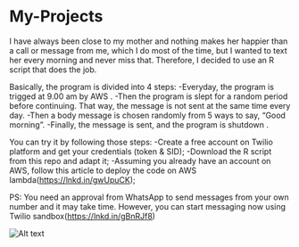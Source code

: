 # My-Projects

I have always been close to my mother and nothing makes her happier than a call or message from me, which I do most of the time, but I wanted to text her every morning and never miss that.
Therefore, I decided to use an R script that does the job.

Basically, the program is divided into 4 steps:
-Everyday, the program is trigged at 9.00 am by AWS .
-Then the program is slept for a random period before continuing. That way, the message is not sent at the same time every day.
-Then a body message is chosen randomly from 5 ways to say, “Good morning”.
-Finally, the message is sent, and the program is shutdown .

You can try it by following those steps:
-Create a free account on Twilio platform and get your credentials (token & SID);
-Download the R script from this repo and adapt it;
-Assuming you already have an account on AWS, follow this article to deploy the code on AWS lambda(https://lnkd.in/gwUpuCK);

PS: You need an approval from WhatsApp to send messages from your own number and it may take time. However, you can start messaging now using Twilio sandbox(https://lnkd.in/gBnRJf8)


![Alt text](screenshot.PNG?raw=true "Title")
